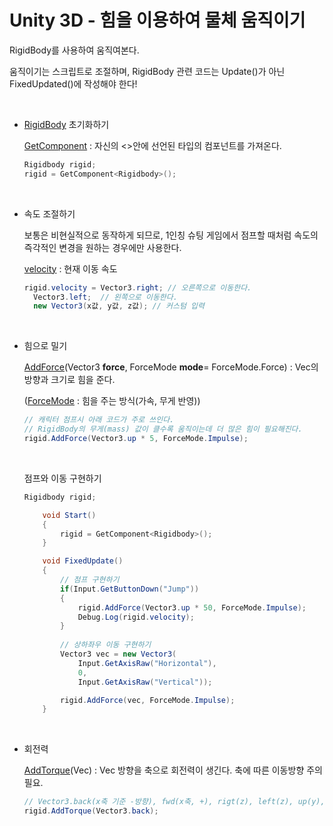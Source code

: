# Unity 3D - 힘을 이용하여 물체 움직이기

RigidBody를 사용하여 움직여본다. 

움직이기는 스크립트로 조절하며, RigidBody 관련 코드는 Update()가 아닌 FixedUpdated()에 작성해야 한다!

<br>

- [RigidBody](https://docs.unity3d.com/kr/530/ScriptReference/Rigidbody.html) 초기화하기
    
    [GetComponent](https://docs.unity3d.com/kr/530/ScriptReference/Component.GetComponent.html) : 자신의 <>안에 선언된 타입의 컴포넌트를 가져온다.
    
    ```csharp
    Rigidbody rigid;
    rigid = GetComponent<Rigidbody>();
    ```

<br>
    
- 속도 조절하기
    
    보통은 비현실적으로 동작하게 되므로, 1인칭 슈팅 게임에서 점프할 때처럼 속도의 즉각적인 변경을 원하는 경우에만 사용한다.
    
    [velocity](https://docs.unity3d.com/kr/530/ScriptReference/Rigidbody-velocity.html) : 현재 이동 속도
    
    ```csharp
    rigid.velocity = Vector3.right; // 오른쪽으로 이동한다.
      Vector3.left;  // 왼쪽으로 이동한다.
      new Vector3(x값, y값, z값); // 커스텀 입력
    ```

<br>

- 힘으로 밀기
    
    [AddForce](https://docs.unity3d.com/kr/530/ScriptReference/Rigidbody.AddForce.html)(Vector3 **force**, ForceMode **mode**= ForceMode.Force) : Vec의 방향과 크기로 힘을 준다.
    
    ([ForceMode](https://docs.unity3d.com/kr/530/ScriptReference/ForceMode.html) : 힘을 주는 방식(가속, 무게 반영))
    
    ```csharp
    // 캐릭터 점프시 아래 코드가 주로 쓰인다.
    // RigidBody의 무게(mass) 값이 클수록 움직이는데 더 많은 힘이 필요해진다.
    rigid.AddForce(Vector3.up * 5, ForceMode.Impulse);
    ```

    <br>
    
    점프와 이동 구현하기
    
    ```csharp
    Rigidbody rigid;
    
        void Start()
        {
            rigid = GetComponent<Rigidbody>();
        }
    
        void FixedUpdate()
        {
            // 점프 구현하기
            if(Input.GetButtonDown("Jump"))
            {
                rigid.AddForce(Vector3.up * 50, ForceMode.Impulse);
                Debug.Log(rigid.velocity);
            }
            
            // 상하좌우 이동 구현하기
            Vector3 vec = new Vector3(
                Input.GetAxisRaw("Horizontal"),
                0,
                Input.GetAxisRaw("Vertical"));
    
            rigid.AddForce(vec, ForceMode.Impulse);
        }
    ```

<br>
    
- 회전력
    
    [AddTorque](https://docs.unity3d.com/kr/530/ScriptReference/Rigidbody.AddTorque.html)(Vec) : Vec 방향을 축으로 회전력이 생긴다. 축에 따른 이동방향 주의 필요.
    
    ```csharp
    // Vector3.back(x축 기준 -방향), fwd(x축, +), rigt(z), left(z), up(y), down(y)
    rigid.AddTorque(Vector3.back);
    ```
